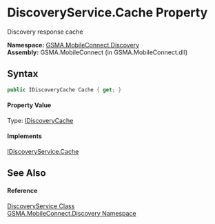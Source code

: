 DiscoveryService.Cache Property
===============================
Discovery response cache

**Namespace:** [GSMA.MobileConnect.Discovery][1]  
**Assembly:** GSMA.MobileConnect (in GSMA.MobileConnect.dll)

Syntax
------

```csharp
public IDiscoveryCache Cache { get; }
```

#### Property Value
Type: [IDiscoveryCache][2]
#### Implements
[IDiscoveryService.Cache][3]  


See Also
--------

#### Reference
[DiscoveryService Class][4]  
[GSMA.MobileConnect.Discovery Namespace][1]  

[1]: ../README.md
[2]: ../../GSMA.MobileConnect.Cache/IDiscoveryCache/README.md
[3]: ../IDiscoveryService/Cache.md
[4]: README.md
[5]: ../../_icons/Help.png
